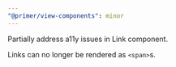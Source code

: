 ```yaml
---
"@primer/view-components": minor
---
```


Partially address a11y issues in Link component.

Links can no longer be rendered as `<span>`s.

